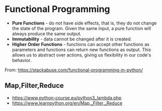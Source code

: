 # Functional Programming

* **Pure Functions** - do not have side effects, that is, they do not change the state of the program. Given the same input, a pure function will always produce the same output.
* **Immutability** - data cannot be changed after it is created.
* **Higher Order Functions** - functions can accept other functions as parameters and functions can return new functions as output. This allows us to abstract over actions, giving us flexibility in our code's behavior.

From: https://stackabuse.com/functional-programming-in-python/

## Map,Filter,Reduce 

* https://www.python-course.eu/python3_lambda.php
* https://www.learnpython.org/en/Map,_Filter,_Reduce
